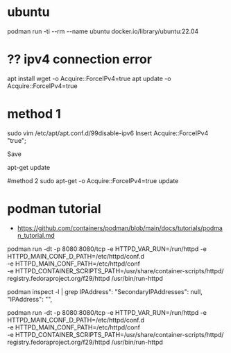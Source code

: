 # ubuntu
podman run -ti --rm --name ubuntu docker.io/library/ubuntu:22.04

# ?? ipv4 connection error

apt install wget -o Acquire::ForceIPv4=true
apt update -o Acquire::ForceIPv4=true

# method 1
sudo vim /etc/apt/apt.conf.d/99disable-ipv6
Insert Acquire::ForceIPv4 "true";

Save

apt-get update

#method 2
sudo apt-get -o Acquire::ForceIPv4=true update




# podman tutorial
- https://github.com/containers/podman/blob/main/docs/tutorials/podman_tutorial.md

podman run -dt -p 8080:8080/tcp -e HTTPD_VAR_RUN=/run/httpd -e HTTPD_MAIN_CONF_D_PATH=/etc/httpd/conf.d \
                  -e HTTPD_MAIN_CONF_PATH=/etc/httpd/conf \
                  -e HTTPD_CONTAINER_SCRIPTS_PATH=/usr/share/container-scripts/httpd/ \
                  registry.fedoraproject.org/f29/httpd /usr/bin/run-httpd


podman inspect -l | grep IPAddress\":
            "SecondaryIPAddresses": null,
            "IPAddress": "",


podman run -dt -p 8080:8080/tcp -e HTTPD_VAR_RUN=/run/httpd -e HTTPD_MAIN_CONF_D_PATH=/etc/httpd/conf.d \
                  -e HTTPD_MAIN_CONF_PATH=/etc/httpd/conf \
                  -e HTTPD_CONTAINER_SCRIPTS_PATH=/usr/share/container-scripts/httpd/ \
                  registry.fedoraproject.org/f29/httpd /usr/bin/run-httpd

